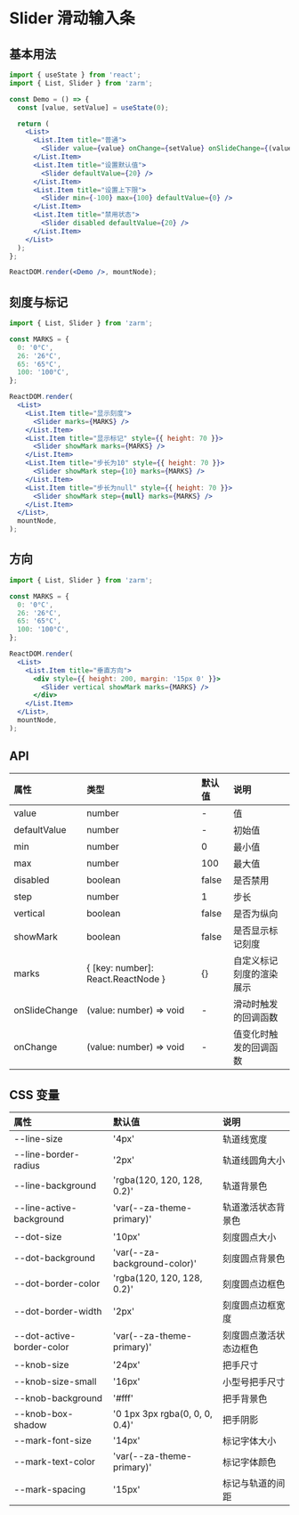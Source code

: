 # Slider 滑动输入条

## 基本用法

```jsx
import { useState } from 'react';
import { List, Slider } from 'zarm';

const Demo = () => {
  const [value, setValue] = useState(0);

  return (
    <List>
      <List.Item title="普通">
        <Slider value={value} onChange={setValue} onSlideChange={(value) => console.log(value)} />
      </List.Item>
      <List.Item title="设置默认值">
        <Slider defaultValue={20} />
      </List.Item>
      <List.Item title="设置上下限">
        <Slider min={-100} max={100} defaultValue={0} />
      </List.Item>
      <List.Item title="禁用状态">
        <Slider disabled defaultValue={20} />
      </List.Item>
    </List>
  );
};

ReactDOM.render(<Demo />, mountNode);
```

## 刻度与标记

```jsx
import { List, Slider } from 'zarm';

const MARKS = {
  0: '0°C',
  26: '26°C',
  65: '65°C',
  100: '100°C',
};

ReactDOM.render(
  <List>
    <List.Item title="显示刻度">
      <Slider marks={MARKS} />
    </List.Item>
    <List.Item title="显示标记" style={{ height: 70 }}>
      <Slider showMark marks={MARKS} />
    </List.Item>
    <List.Item title="步长为10" style={{ height: 70 }}>
      <Slider showMark step={10} marks={MARKS} />
    </List.Item>
    <List.Item title="步长为null" style={{ height: 70 }}>
      <Slider showMark step={null} marks={MARKS} />
    </List.Item>
  </List>,
  mountNode,
);
```

## 方向

```jsx
import { List, Slider } from 'zarm';

const MARKS = {
  0: '0°C',
  26: '26°C',
  65: '65°C',
  100: '100°C',
};

ReactDOM.render(
  <List>
    <List.Item title="垂直方向">
      <div style={{ height: 200, margin: '15px 0' }}>
        <Slider vertical showMark marks={MARKS} />
      </div>
    </List.Item>
  </List>,
  mountNode,
);
```

## API

| 属性          | 类型                               | 默认值 | 说明                     |
| :------------ | :--------------------------------- | :----- | :----------------------- |
| value         | number                             | -      | 值                       |
| defaultValue  | number                             | -      | 初始值                   |
| min           | number                             | 0      | 最小值                   |
| max           | number                             | 100    | 最大值                   |
| disabled      | boolean                            | false  | 是否禁用                 |
| step          | number                             | 1      | 步长                     |
| vertical      | boolean                            | false  | 是否为纵向               |
| showMark      | boolean                            | false  | 是否显示标记刻度         |
| marks         | { [key: number]: React.ReactNode } | {}     | 自定义标记刻度的渲染展示 |
| onSlideChange | (value: number) => void            | -      | 滑动时触发的回调函数     |
| onChange      | (value: number) => void            | -      | 值变化时触发的回调函数   |

## CSS 变量

| 属性                      | 默认值                         | 说明                   |
| :------------------------ | :----------------------------- | :--------------------- |
| --line-size               | '4px'                          | 轨道线宽度             |
| --line-border-radius      | '2px'                          | 轨道线圆角大小         |
| --line-background         | 'rgba(120, 120, 128, 0.2)'     | 轨道背景色             |
| --line-active-background  | 'var(--za-theme-primary)'      | 轨道激活状态背景色     |
| --dot-size                | '10px'                         | 刻度圆点大小           |
| --dot-background          | 'var(--za-background-color)'   | 刻度圆点背景色         |
| --dot-border-color        | 'rgba(120, 120, 128, 0.2)'     | 刻度圆点边框色         |
| --dot-border-width        | '2px'                          | 刻度圆点边框宽度       |
| --dot-active-border-color | 'var(--za-theme-primary)'      | 刻度圆点激活状态边框色 |
| --knob-size               | '24px'                         | 把手尺寸               |
| --knob-size-small         | '16px'                         | 小型号把手尺寸         |
| --knob-background         | '#fff'                         | 把手背景色             |
| --knob-box-shadow         | '0 1px 3px rgba(0, 0, 0, 0.4)' | 把手阴影               |
| --mark-font-size          | '14px'                         | 标记字体大小           |
| --mark-text-color         | 'var(--za-theme-primary)'      | 标记字体颜色           |
| --mark-spacing            | '15px'                         | 标记与轨道的间距       |
